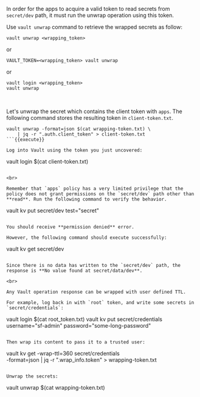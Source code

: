 In order for the apps to acquire a valid token to read secrets from `secret/dev` path, it must run the unwrap operation using this token.

Use `vault unwrap` command to retrieve the wrapped secrets as follow:

```
vault unwrap <wrapping_token>
```
or
```
VAULT_TOKEN=<wrapping_token> vault unwrap
```
or
```
vault login <wrapping_token>
vault unwrap
```

<br>

Let's unwrap the secret which contains the client token with `apps`. The following command stores the resulting token in `client-token.txt`.

```
vault unwrap -format=json $(cat wrapping-token.txt) \
    | jq -r ".auth.client_token" > client-token.txt
```{{execute}}

Log into Vault using the token you just uncovered:

```
vault login $(cat client-token.txt)
```{{execute}}

<br>

Remember that `apps` policy has a very limited privilege that the policy does not grant permissions on the `secret/dev` path other than **read**. Run the following command to verify the behavior.

```
vault kv put secret/dev test="secret"
```{{execute}}

You should receive **permission denied** error.

However, the following command should execute successfully:

```
vault kv get secret/dev
```{{execute}}

Since there is no data has written to the `secret/dev` path, the response is **No value found at secret/data/dev**.

<br>

Any Vault operation response can be wrapped with user defined TTL.

For example, log back in with `root` token, and write some secrets in `secret/credentials`:

```
vault login $(cat root_token.txt)
vault kv put secret/credentials username="sf-admin" password="some-long-password"
```{{execute}}

Then wrap its content to pass it to a trusted user:

```
vault kv get -wrap-ttl=360 secret/credentials \
    -format=json | jq -r ".wrap_info.token" > wrapping-token.txt
```{{execute}}

Unwrap the secrets:

```
vault unwrap $(cat wrapping-token.txt)
```{{execute}}
